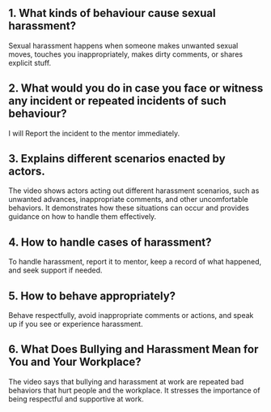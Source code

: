 ## 1. What kinds of behaviour cause sexual harassment?
Sexual harassment happens when someone makes unwanted sexual moves, touches you inappropriately, makes dirty comments, or shares explicit stuff.
## 2. What would you do in case you face or witness any incident or repeated incidents of such behaviour?
I will Report  the incident to the mentor immediately. 
## 3. Explains different scenarios enacted by actors.
The video shows actors acting out different harassment scenarios, such as unwanted advances, inappropriate comments, and other uncomfortable behaviors. It demonstrates how these situations can occur and provides guidance on how to handle them effectively.
## 4. How to handle cases of harassment?
To handle harassment, report it to mentor, keep a record of what happened, and seek support if needed.
## 5. How to behave appropriately?
Behave respectfully, avoid inappropriate comments or actions, and speak up if you see or experience harassment.
## 6. What Does Bullying and Harassment Mean for You and Your Workplace? 
The video says that bullying and harassment at work are repeated bad behaviors that hurt people and the workplace. It stresses the importance of being respectful and supportive at work.
